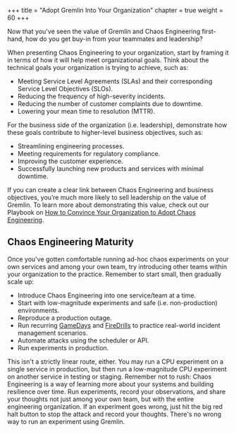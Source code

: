 +++
title = "Adopt Gremlin Into Your Organization"
chapter = true
weight = 60
+++

Now that you've seen the value of Gremlin and Chaos Engineering first-hand, how do you get buy-in from your teammates and leadership?

When presenting Chaos Engineering to your organization, start by framing it in terms of how it will help meet organizational goals. Think about the technical goals your organization is trying to achieve, such as:

- Meeting Service Level Agreements (SLAs) and their corresponding Service Level Objectives (SLOs).
- Reducing the frequency of high-severity incidents.
- Reducing the number of customer complaints due to downtime.
- Lowering your mean time to resolution (MTTR).

For the business side of the organization (i.e. leadership), demonstrate how these goals contribute to higher-level business objectives, such as:

- Streamlining engineering processes.
- Meeting requirements for regulatory compliance.
- Improving the customer experience.
- Successfully launching new products and services with minimal downtime.

If you can create a clear link between Chaos Engineering and business objectives, you’re much more likely to sell leadership on the value of Gremlin. To learn more about demonstrating this value, check out our Playbook on [How to Convince Your Organization to Adopt Chaos Engineering](https://www.gremlin.com/champion-playbook/).

## Chaos Engineering Maturity

Once you've gotten comfortable running ad-hoc chaos experiments on your own services and among your own team, try introducing other teams within your organization to the practice. Remember to start small, then gradually scale up:

+ Introduce Chaos Engineering into one service/team at a time.
+ Start with low-magnitude experiments and safe (i.e. non-production) environments.
+ Reproduce a production outage.
+ Run recurring [GameDays](https://www.gremlin.com/community/tutorials/how-to-run-a-gameday/) and [FireDrills](https://www.gremlin.com/blog/prepare-your-team-to-handle-incidents-remotely/) to practice real-world incident management scenarios.
+ Automate attacks using the scheduler or API.
+ Run experiments in production.

This isn't a strictly linear route, either. You may run a CPU experiment on a single service in production, but then run a low-magnitude CPU experiment on another service in testing or staging. Remember not to rush: Chaos Engineering is a way of learning more about your systems and building resilience over time. Run experiments, record your observations, and share your thoughts not just among your own team, but with the entire engineering organization. If an experiment goes wrong, just hit the big red halt button to stop the attack and record your thoughts. There's no wrong way to run an experiment using Gremlin.